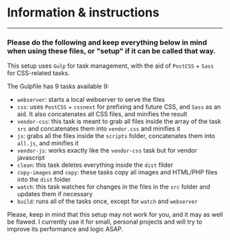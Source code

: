# Information & instructions
---

### Please do the following and keep everything below in mind when using these files, or "setup" if it can be called that way.

This setup uses `Gulp` for task management, with the aid of `PostCSS` + `Sass` for CSS-related tasks.

The Gulpfile has 9 tasks available 9:
* `webserver`: starts a local webserver to serve the files
* `css`: uses `PostCSS` + `cssnext` for prefixing and future CSS, and `Sass` as an aid. It also concatenates all CSS files, and minifies the result
* `vendor-css`: this task is meant to grab all files inside the array of the task `src` and concatenates them into `vendor.css` and minifies it
* `js`: grabs all the files inside the `scripts` folder, concatenates them into `all.js`, and minifies it
* `vendor-js`: works exactly like the `vendor-css` task but for vendor javascript
* `clean`: this task deletes everything inside the `dist` filder
* `copy-images` and `copy`: these tasks copy all images and HTML/PHP files into the `dist` folder
* `watch`: this task watches for changes in the files in the `src` folder and updates them if necessary
* `build`: runs all of the tasks once, except for `watch` and `webserver`

Please, keep in mind that this setup may not work for you, and it may as well be flawed. I currently use it for small, personal projects and will try to improve its performance and logic ASAP.
